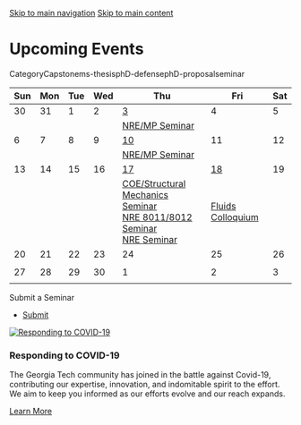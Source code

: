 [Skip to main navigation](https://me.gatech.edu/events?title=&field_event_type_target_id=115#main-navigation) [Skip to main content](https://me.gatech.edu/events?title=&field_event_type_target_id=115#main-content)

# Upcoming Events

CategoryCapstonems-thesisphD-defensephD-proposalseminar

| Sun | Mon | Tue | Wed | Thu | Fri | Sat |
| --- | --- | --- | --- | --- | --- | --- |
| 30 | 31 | 1 | 2 | [3](https://me.gatech.edu/events/day/20250403) | 4 | 5 |
|  |  |  |  | [NRE/MP Seminar](http://www2.me.gatech.edu/www/calendar/view_seminar.asp?speaker=Michael%20Nunnally&startDate=4/3/2025&startTime=11:00%20AM) |  |  |
| 6 | 7 | 8 | 9 | [10](https://me.gatech.edu/events/day/20250410) | 11 | 12 |
|  |  |  |  | [NRE/MP Seminar](http://www2.me.gatech.edu/www/calendar/view_seminar.asp?speaker=Mary%20Woodrough&startDate=4/10/2025&startTime=11:00%20AM) |  |  |
| 13 | 14 | 15 | 16 | [17](https://me.gatech.edu/events/day/20250417) | [18](https://me.gatech.edu/events/day/20250418) | 19 |
|  |  |  |  | [COE/Structural Mechanics Seminar](http://www2.me.gatech.edu/www/calendar/view_seminar.asp?speaker=Stefano%20Beretta&startDate=4/17/2025&startTime=11:00%20AM)<br>[NRE 8011/8012 Seminar](http://www2.me.gatech.edu/www/calendar/view_seminar.asp?speaker=Hania%20Al-Hallaq&startDate=4/17/2025&startTime=11:00%20AM)<br>[NRE Seminar](http://www2.me.gatech.edu/www/calendar/view_seminar.asp?speaker=Ryan%20Sweet&startDate=4/17/2025&startTime=1:00%20PM) | [Fluids Colloquium](http://www2.me.gatech.edu/www/calendar/view_seminar.asp?speaker=Waruna%20Kulatilaka&startDate=4/18/2025&startTime=2:00%20PM) |  |
| 20 | 21 | 22 | 23 | 24 | 25 | 26 |
|  |  |  |  |  |  |  |
| 27 | 28 | 29 | 30 | 1 | 2 | 3 |
|  |  |  |  |  |  |  |

Submit a Seminar

- [Submit](https://me.gatech.edu/submit-your-seminar)

[![Responding to COVID-19](https://me.gatech.edu/sites/default/files/2021-03/dylan-ferreira-HJmxky8Fvmo-unsplash%402x_1.png)](http://www.google.ca/)

### Responding to COVID-19

The Georgia Tech community has joined in the battle against Covid-19, contributing our expertise, innovation, and indomitable spirit to the effort. We aim to keep you informed as our efforts evolve and our reach expands.

[Learn More](http://www.google.ca/)